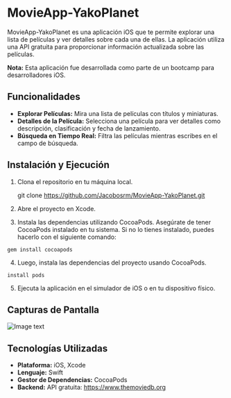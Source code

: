 
# MovieApp-YakoPlanet

MovieApp-YakoPlanet es una aplicación iOS que te permite explorar una lista de películas y ver detalles sobre cada una de ellas. 
La aplicación utiliza una API gratuita para proporcionar información actualizada sobre las películas.

**Nota:** Esta aplicación fue desarrollada como parte de un bootcamp para desarrolladores iOS.


## Funcionalidades

- **Explorar Películas:** Mira una lista de películas con títulos y miniaturas.
- **Detalles de la Película:** Selecciona una película para ver detalles como descripción, clasificación y fecha de lanzamiento.
- **Búsqueda en Tiempo Real:** Filtra las películas mientras escribes en el campo de búsqueda.


## Instalación y Ejecución

1. Clona el repositorio en tu máquina local.

	git clone https://github.com/Jacobosrm/MovieApp-YakoPlanet.git

2. Abre el proyecto en Xcode.

3. Instala las dependencias utilizando CocoaPods. Asegúrate de tener CocoaPods instalado en tu sistema. Si no lo tienes instalado, puedes hacerlo con el siguiente comando:

```
gem install cocoapods
```

4. Luego, instala las dependencias del proyecto usando CocoaPods.

```
install pods
```

5. Ejecuta la aplicación en el simulador de iOS o en tu dispositivo físico.


## Capturas de Pantalla

![Image text](https://lh3.googleusercontent.com/pw/ADCreHd6JpAa4cVp2Odw0THawzFWcJo1d-eTZ3T60gY275AmazBkiLuJmxUA-1nsjcygPwrmqxT_5CRqf0MbSR25U3VSYyYSOu6c1c0kEOtA1daNWb2TlZEs82th0_4Dbh2Z5jQ3PQt4hVRES3stj1VP1zTnKrkS0vGOmrY6XyMofmBioebcZP_zvBkVo7LcSqCfGx4n3As21_cWfTfU64E2A99_8xEbWiww_PexXKxWsgRsEjUDWMcFpGlECzJlI4hXKX_PfLalr-symVKIUrgu1diOoNlk8_Fg5FbW8TJjJ0jYMRVFIOGAXuBkky0dRZdLH02qT0oFfEyV1LFPmCLy-0WtKLFqMamRTGm1dd3tan6skjx2jdFF_ZTcvDNGevUy4P2XnWa4kHzaBt_a6fHVIMDXK749F9Y6GuIMfswpmzMzoFMG0aJ4rmsr2L0ZRQvOiZstTcJqUZLIUbI1-QoqDvHEy2VPISUDpuz1D04zTa8LHCWqi_ElZP57cekUk6zlgLLpckZ2ue1VNHWEz1KYIVmQ6henRxMsl73DnR6VBP5UpssbnMu2TqYdPu5ALSkjwbprFjdjInNRxW798dUwtSoHl73mIHYG7YzSTpo4CO6ZKi0CQaqYQZf3W2iji67Z2CxaE8Rv5oM4eEhWgQH3wqE-W5ypconCqzbF1UZyn85WSbmmCvqTuVZSPoL2hyugsU6DyOytxn7ibmGbhd9RYWcLlIqyO_ABbrsWJATfwcPpKxLDddK9q0-mE9SWt3uSzZFyx2I3M1bgWy-extlfraJ6fhFEDu3MdM469djGW1P_RUP4W2DhIRaTpP8gZ0AAs4uJKfNJ-hLOFK79Y8JgNffNeeE8xfFIwmyLowGYd_m42bRX__6KODyXD4ZOXeRihv73ykZL7zMIl8vUt9erww=w887-h474-s-no?authuser=0)


## Tecnologías Utilizadas

- **Plataforma:** iOS, Xcode
- **Lenguaje:** Swift
- **Gestor de Dependencias:** CocoaPods
- **Backend:** API gratuita: https://www.themoviedb.org
